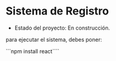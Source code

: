 <h1> Sistema de Registro</h1>

- Estado del proyecto: En construcción.

para ejecutar el sistema, debes poner:

```npm install react````
